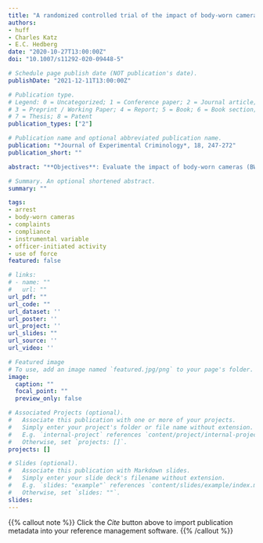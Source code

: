 ```yaml
---
title: "A randomized controlled trial of the impact of body-worn camera activation on the outcomes of individual incidents"
authors:
- huff
- Charles Katz
- E.C. Hedberg
date: "2020-10-27T13:00:00Z"
doi: "10.1007/s11292-020-09448-5"

# Schedule page publish date (NOT publication's date).
publishDate: "2021-12-11T13:00:00Z"

# Publication type.
# Legend: 0 = Uncategorized; 1 = Conference paper; 2 = Journal article;
# 3 = Preprint / Working Paper; 4 = Report; 5 = Book; 6 = Book section;
# 7 = Thesis; 8 = Patent
publication_types: ["2"]

# Publication name and optional abbreviated publication name.
publication: "*Journal of Experimental Criminology*, 18, 247-272"
publication_short: ""

abstract: "**Objectives**: Evaluate the impact of body-worn cameras (BWCs) on officer-initiated activity, arrests, use of force, and complaints. **Methods**: We use instrumental variable analysis to examine the impact of BWC assignment and BWC activation on the outcomes of individual incidents through a randomized controlled trial of 436 officers in the Phoenix Police Department. **Results**: Incidents involving BWC activations were associated with a lower likelihood of officer-initiated contacts and complaints, but a greater likelihood of arrests and use of force. BWC assignment alone was unrelated to arrests or complaints; however, incidents involving officers who were assigned and activated their BWC were significantly more likely to result in an arrest and less likely to result in a complaint. **Conclusions**: Future researchers should account for BWC activation to better estimate the effects of BWCs on officer behavior. To maximize the effects of BWCs, police agencies should ensure that officers are complying with activation policies."

# Summary. An optional shortened abstract.
summary: ""

tags:
- arrest
- body-worn cameras
- complaints
- compliance
- instrumental variable
- officer-initiated activity
- use of force
featured: false

# links:
# - name: ""
#   url: ""
url_pdf: ""
url_code: ""
url_dataset: ''
url_poster: ''
url_project: ''
url_slides: ""
url_source: ''
url_video: ''

# Featured image
# To use, add an image named `featured.jpg/png` to your page's folder. 
image: 
  caption: ""
  focal_point: ""
  preview_only: false

# Associated Projects (optional).
#   Associate this publication with one or more of your projects.
#   Simply enter your project's folder or file name without extension.
#   E.g. `internal-project` references `content/project/internal-project/index.md`.
#   Otherwise, set `projects: []`.
projects: []

# Slides (optional).
#   Associate this publication with Markdown slides.
#   Simply enter your slide deck's filename without extension.
#   E.g. `slides: "example"` references `content/slides/example/index.md`.
#   Otherwise, set `slides: ""`.
slides:
---
```


{{% callout note %}}
Click the *Cite* button above to import publication metadata into your reference management software.
{{% /callout %}}
